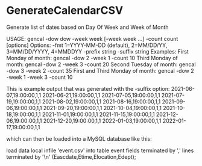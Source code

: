 # GenerateCalendarCSV
Generate list of dates based on Day Of Week and Week of Month

USAGE: gencal -dow dow -week week [-week week ...] -count count [options]
Options:
  -fmt    1=YYYY-MM-DD (default), 2=MM/DD/YY, 3=MM/DD/YYYY, 4=MMDDYY
  -prefix string
  -suffix string
Examples:
  First  Monday  of month:  gencal -dow 2 -week 1 -count 10
  Third  Monday  of month:  gencal -dow 2 -week 3 -count 20
  Second Tuesday of month:  gencal -dow 3 -week 2 -count 35
  First and Third Monday of month:  gencal -dow 2 -week 1 -week 3 -count 10

This is example output that was generated with the -suffix option:
2021-06-07,19:00:00,1,1
2021-06-21,19:00:00,1,1
2021-07-05,19:00:00,1,1
2021-07-19,19:00:00,1,1
2021-08-02,19:00:00,1,1
2021-08-16,19:00:00,1,1
2021-09-06,19:00:00,1,1
2021-09-20,19:00:00,1,1
2021-10-04,19:00:00,1,1
2021-10-18,19:00:00,1,1
2021-11-01,19:00:00,1,1
2021-11-15,19:00:00,1,1
2021-12-06,19:00:00,1,1
2021-12-20,19:00:00,1,1
2022-01-03,19:00:00,1,1
2022-01-17,19:00:00,1,1

which can then be loaded into a MySQL database like this:

load data local infile 'event.csv'
into table event
fields terminated by ',' lines terminated by '\n' 
(Eascdate,Etime,Elocation,Edept);

